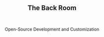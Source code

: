 <h2 align="center">The Back Room</h2><br />
<p align="center">Open-Source Development and Customization</p>